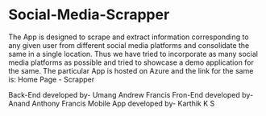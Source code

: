 # Social-Media-Scrapper

The App is designed to scrape and extract information corresponding to any given user from different social media platforms and consolidate the same in a single location. Thus we have tried to incorporate as many social media platforms as possible and tried to showcase a demo application for the same. The particular App is hosted on Azure and the link for the same is: Home Page - Scrapper

Back-End developed by- Umang Andrew Francis
Fron-End developed by- Anand Anthony Francis
Mobile App developed by- Karthik K S
